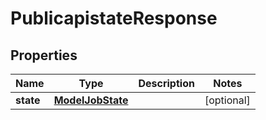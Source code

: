 # PublicapistateResponse

## Properties
Name | Type | Description | Notes
------------ | ------------- | ------------- | -------------
**state** | [**ModelJobState**](ModelJobState.md) |  |  [optional]
